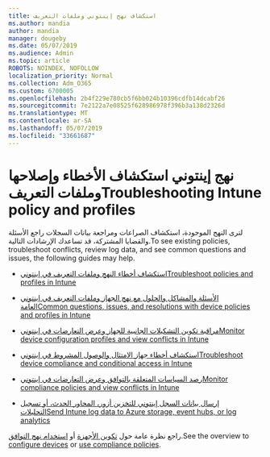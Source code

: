 ```yaml
---
title: استكشاف نهج إينتوني وملفات التعريف
ms.author: mandia
author: mandia
manager: dougeby
ms.date: 05/07/2019
ms.audience: Admin
ms.topic: article
ROBOTS: NOINDEX, NOFOLLOW
localization_priority: Normal
ms.collection: Adm_O365
ms.custom: 6700005
ms.openlocfilehash: 2b4f229e780cb5f6bb024b10396cdfb14dcabf26
ms.sourcegitcommit: 7e2122a7e08525f628986978f396b3a138d2326d
ms.translationtype: MT
ms.contentlocale: ar-SA
ms.lasthandoff: 05/07/2019
ms.locfileid: "33661687"
---
```

# <a name="troubleshooting-intune-policy-and-profiles"></a><span data-ttu-id="78adc-102">نهج إينتوني استكشاف الأخطاء وإصلاحها وملفات التعريف</span><span class="sxs-lookup"><span data-stu-id="78adc-102">Troubleshooting Intune policy and profiles</span></span>

<span data-ttu-id="78adc-103">لترى النهج الموجودة، استكشاف الصراعات ومراجعة بيانات السجلات راجع الأسئلة والقضايا المشتركة، قد تساعدك الإرشادات التالية.</span><span class="sxs-lookup"><span data-stu-id="78adc-103">To see existing policies, troubleshoot conflicts, review log data, and see common questions and issues, the following guides may help.</span></span>

- [<span data-ttu-id="78adc-104">استكشاف أخطاء النهج وملفات التعريف في إينتوني</span><span class="sxs-lookup"><span data-stu-id="78adc-104">Troubleshoot policies and profiles in Intune</span></span>](https://docs.microsoft.com/intune/troubleshoot-policies-in-microsoft-intune)

- [<span data-ttu-id="78adc-105">الأسئلة والمشاكل والحلول مع نهج الجهاز وملفات التعريف في إينتوني العامة</span><span class="sxs-lookup"><span data-stu-id="78adc-105">Common questions, issues, and resolutions with device policies and profiles in Intune</span></span>](https://docs.microsoft.com/intune/device-profile-troubleshoot)

- [<span data-ttu-id="78adc-106">مراقبة تكوين التشكيلات الجانبية للجهاز وعرض التعارضات في إينتوني</span><span class="sxs-lookup"><span data-stu-id="78adc-106">Monitor device configuration profiles and view conflicts in Intune</span></span>](https://docs.microsoft.com/intune/device-profile-monitor)

- [<span data-ttu-id="78adc-107">استكشاف أخطاء جهاز الامتثال والوصول المشروط في إينتوني</span><span class="sxs-lookup"><span data-stu-id="78adc-107">Troubleshoot device compliance and conditional access in Intune</span></span>](https://docs.microsoft.com/intune/troubleshoot-conditional-access)

- [<span data-ttu-id="78adc-108">رصد السياسات المتعلقة بالتوافق وعرض التعارضات في إينتوني</span><span class="sxs-lookup"><span data-stu-id="78adc-108">Monitor compliance policies and view conflicts in Intune</span></span>](https://docs.microsoft.com/intune/compliance-policy-monitor)

- [<span data-ttu-id="78adc-109">إرسال بيانات السجل إينتوني للتخزين أزور، المحاور الحدث، أو تسجيل التحليلات</span><span class="sxs-lookup"><span data-stu-id="78adc-109">Send Intune log data to Azure storage, event hubs, or log analytics</span></span>](https://docs.microsoft.com/intune/review-logs-using-azure-monitor)

<span data-ttu-id="78adc-110">راجع نظرة عامة حول [تكوين الأجهزة](https://docs.microsoft.com/intune/device-profiles) أو [استخدام نهج التوافق](https://docs.microsoft.com/intune/device-compliance-get-started).</span><span class="sxs-lookup"><span data-stu-id="78adc-110">See the overview to [configure devices](https://docs.microsoft.com/intune/device-profiles) or [use compliance policies](https://docs.microsoft.com/intune/device-compliance-get-started).</span></span>